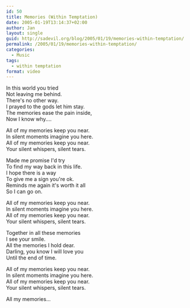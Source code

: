 ```yaml
---
id: 50
title: Memories (Within Temptation)
date: 2005-01-19T13:14:37+02:00
author: Jan
layout: single
guid: http://sadevil.org/blog/2005/01/19/memories-within-temptation/
permalink: /2005/01/19/memories-within-temptation/
categories:
  - Music
tags:
  - within temptation
format: video
---
```

In this world you tried  
Not leaving me behind.  
There's no other way.  
I prayed to the gods let him stay.  
The memories ease the pain inside,  
Now I know why....

All of my memories keep you near.  
In silent moments imagine you here.  
All of my memories keep you near.  
Your silent whispers, silent tears.

Made me promise I'd try  
To find my way back in this life.  
I hope there is a way  
To give me a sign you're ok.  
Reminds me again it's worth it all  
So I can go on.

All of my memories keep you near.  
In silent moments imagine you here.  
All of my memories keep you near.  
Your silent whispers, silent tears.

Together in all these memories  
I see your smile.  
All the memories I hold dear.  
Darling, you know I will love you  
Until the end of time.

All of my memories keep you near.  
In silent moments imagine you here.  
All of my memories keep you near.  
Your silent whispers, silent tears.

All my memories...